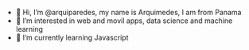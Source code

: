 - 👋 Hi, I’m @arquiparedes, my name is Arquimedes, I am from Panama
- 👀 I’m interested in web and movil apps, data science and machine learning
- 🌱 I’m currently learning Javascript

